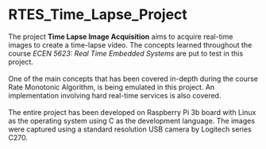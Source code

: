 # RTES_Time_Lapse_Project

The project **Time Lapse Image Acquisition** aims to acquire real-time images to create a time-lapse video. The concepts learned throughout the course *ECEN 5623: Real Time Embedded Systems* are put to test in this project. </br></br> One of the main concepts that has been covered in-depth during the course Rate Monotonic Algorithm, is being emulated in this project. An implementation involving hard real-time services is also covered.</br></br> The entire project has been developed on Raspberry Pi 3b board with Linux as the operating system using C as the development language. The images were captured using a standard resolution USB camera by Logitech series C270.
